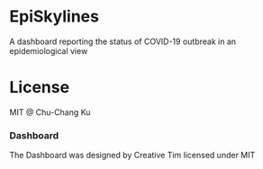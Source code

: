 # EpiSkylines
A dashboard reporting the status of COVID-19 outbreak in an epidemiological view




# License
MIT @ Chu-Chang Ku

### Dashboard
The Dashboard was designed by Creative Tim licensed under MIT

